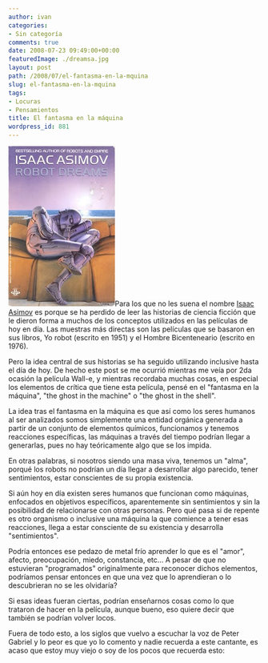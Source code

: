 ```yaml
---
author: ivan
categories:
- Sin categoría
comments: true
date: 2008-07-23 09:49:00+00:00
featuredImage: ./dreamsa.jpg
layout: post
path: /2008/07/el-fantasma-en-la-mquina
slug: el-fantasma-en-la-mquina
tags:
- Locuras
- Pensamientos
title: El fantasma en la máquina
wordpress_id: 881
---
```


[![](./dreamsa.jpg)](http://3.bp.blogspot.com/_T2UWuNJg3dQ/SIcbYENJezI/AAAAAAAAAgY/deYsrtl8Hts/s1600-h/dreamsa.jpg)Para los que no les suena el nombre [Isaac Asimov](http://es.wikipedia.org/wiki/Isaac_Asimov) es porque se ha perdido de leer las historias de ciencia ficción que le dieron forma a muchos de los conceptos utilizados en las películas de hoy en día. Las muestras más directas son las películas que se basaron en sus libros, Yo robot (escrito en 1951) y el Hombre Bicenteneario (escrito en 1976).

Pero la idea central de sus historias se ha seguido utilizando inclusive hasta el día de hoy. De hecho este post se me ocurrió mientras me veía por 2da ocasión la película Wall-e, y mientras recordaba muchas cosas, en especial los elementos de crítica que tiene esta película, pensé en el "fantasma en la máquina", "the ghost in the machine" o "the ghost in the shell".

La idea tras el fantasma en la máquina es que así como los seres humanos al ser analizados somos simplemente una entidad orgánica generada a partir de un conjunto de elementos químicos, funcionamos y tenemos reacciones específicas, las máquinas a través del tiempo podrían llegar a generarlas, pues no hay teóricamente algo que se los impida.

En otras palabras, si nosotros siendo una masa viva, tenemos un "alma", porqué los robots no podrían un día llegar a desarrollar algo parecido, tener sentimientos, estar conscientes de su propia existencia.

Si aún hoy en día existen seres humanos que funcionan como máquinas, enfocados en objetivos específicos, aparentemente sin sentimientos y sin la posibilidad de relacionarse con otras personas. Pero qué pasa si de repente es otro organismo o inclusive una máquina la que comience a tener esas reacciones, llega a estar consciente de su existencia y desarrolla "sentimientos".

Podría entonces ese pedazo de metal frío aprender lo que es el "amor", afecto, preocupación, miedo, constancia, etc... A pesar de que no estuvieran "programados" originalmente para reconocer dichos elementos, podríamos pensar entonces en que una vez que lo aprendieran o lo descubrieran no se les olvidaría?

Si esas ideas fueran ciertas, podrían enseñarnos cosas como lo que trataron de hacer en la película, aunque bueno, eso quiere decir que también se podrían volver locos.

Fuera de todo esto, a los siglos que vuelvo a escuchar la voz de Peter Gabriel y lo peor es que yo lo comento y nadie recuerda a este cantante, es acaso que estoy muy viejo o soy de los pocos que recuerda esto:  
[](http://www.youtube.com/v/ub1PqCLuHUM&hl=en&fs=1)